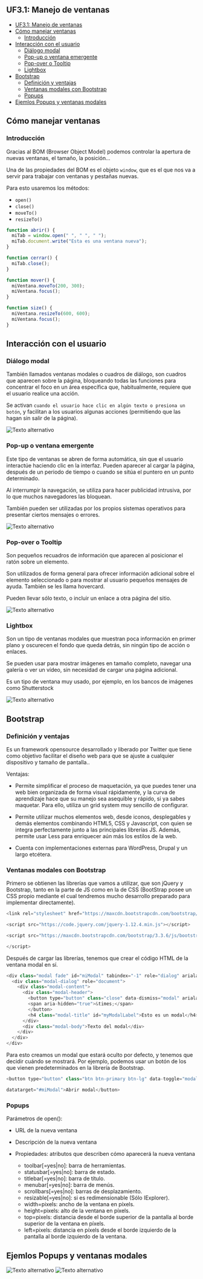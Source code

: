 ## UF3.1: Manejo de ventanas

- [UF3.1: Manejo de ventanas](#uf31-manejo-de-ventanas)
- [Cómo manejar ventanas](#cómo-manejar-ventanas)
  - [Introducción](#introducción)
- [Interacción con el usuario](#interacción-con-el-usuario)
  - [Diálogo modal](#diálogo-modal)
  - [Pop-up o ventana emergente](#pop-up-o-ventana-emergente)
  - [Pop-over o Tooltip](#pop-over-o-tooltip)
  - [Lightbox](#lightbox)
- [Bootstrap](#bootstrap)
  - [Definición y ventajas](#definición-y-ventajas)
  - [Ventanas modales con Bootstrap](#ventanas-modales-con-bootstrap)
  - [Popups](#popups)
- [Ejemlos Popups y ventanas modales](#ejemlos-popups-y-ventanas-modales)


## Cómo manejar ventanas
### Introducción
Gracias al BOM (Browser Object Model)
podemos controlar la apertura de nuevas
ventanas, el tamaño, la posición...

Una de las propiedades del BOM es el objeto
``window``, que es el que nos va a servir para
trabajar con ventanas y pestañas nuevas.

Para esto usaremos los métodos:
- ``open()``
- ``close()``
- ``moveTo()``
- ``resizeTo()``

```js
function abrir() {
  miTab = window.open(" ", " ", " ");
  miTab.document.write("Esta es una ventana nueva");
}

function cerrar() {
  miTab.close();
}

function mover() {
  miVentana.moveTo(200, 300);
  miVentana.focus();
}

function size() {
  miVentana.resizeTo(600, 600);
  miVentana.focus();
}

```
## Interacción con el usuario
### Diálogo modal
También llamados ventanas modales o cuadros de diálogo,
son cuadros que aparecen sobre la página, bloqueando
todas las funciones para concentrar el foco en un área
específica que, habitualmente, requiere que el usuario
realice una acción.

Se activan ``cuando el usuario hace clic en algún texto o
presiona un botón``, y facilitan a los usuarios algunas acciones
(permitiendo que las hagan sin salir de la página).

![Texto alternativo](/UF3%20Interaccion%20con%20el%20usuario/UF3.1%20Manejo%20de%20ventanas/img/Dialogo%20modal.PNG)
### Pop-up o ventana emergente
Este tipo de ventanas se abren de forma automática,
sin que el usuario interactúe haciendo clic en la
interfaz. Pueden aparecer al cargar la página,
después de un periodo de tiempo o cuando se sitúa
el puntero en un punto determinado.

Al interrumpir la navegación, se utiliza para hacer
publicidad intrusiva, por lo que muchos navegadores
las bloquean.

También pueden ser utilizadas por los propios
sistemas operativos para presentar ciertos mensajes o
errores.

![Texto alternativo](/UF3%20Interaccion%20con%20el%20usuario/UF3.1%20Manejo%20de%20ventanas/img/ventana%20emergente.PNG)
### Pop-over o Tooltip
Son pequeños recuadros de información que
aparecen al posicionar el ratón sobre un elemento.

Son utilizados de forma general para ofrecer
información adicional sobre el elemento
seleccionado o para mostrar al usuario pequeños
mensajes de ayuda. También se les llama hovercard.

Pueden llevar sólo texto, o incluir un enlace a otra
página del sitio.

![Texto alternativo](/UF3%20Interaccion%20con%20el%20usuario/UF3.1%20Manejo%20de%20ventanas/img/pop-over.PNG)
### Lightbox
Son un tipo de ventanas modales que muestran
poca información en primer plano y oscurecen el
fondo que queda detrás, sin ningún tipo de acción o
enlaces.

Se pueden usar para mostrar imágenes en tamaño
completo, navegar una galería o ver un vídeo, sin
necesidad de cargar una página adicional.

Es un tipo de ventana muy usado, por ejemplo, en los
bancos de imágenes como Shutterstock

![Texto alternativo](/UF3%20Interaccion%20con%20el%20usuario/UF3.1%20Manejo%20de%20ventanas/img/lightbox.PNG)
## Bootstrap
### Definición y ventajas
Es un framework opensource desarrollado y liberado por Twitter que tiene como
objetivo facilitar el diseño web para que se ajuste a cualquier dispositivo y tamaño de pantalla..

Ventajas:

- Permite simplificar el proceso de maquetación, ya que puedes tener una web bien organizada de
forma visual rápidamente, y la curva de aprendizaje hace que su manejo sea asequible y rápido, si
ya sabes maquetar. Para ello, utiliza un grid system muy sencillo de configurar.

- Permite utilizar muchos elementos web, desde iconos, desplegables y demás elementos
combinando HTML5, CSS y Javascript, con quien se integra perfectamente junto a las principales
librerías JS. Además, permite usar Less para enriquecer aún más los estilos de la web.

- Cuenta con implementaciones externas para WordPress, Drupal y un largo etcétera.
### Ventanas modales con Bootstrap
Primero se obtienen las librerías que vamos a utilizar, que son jQuery y Bootstrap, tanto en la parte de JS como en
la de CSS (BootStrap posee un CSS propio mediante el cual tendremos mucho desarrollo preparado para
implementar directamente).
```js
<link rel="stylesheet" href="https://maxcdn.bootstrapcdn.com/bootstrap/3.3.6/css/bootstrap.min.css">

<script src="https://code.jquery.com/jquery-1.12.4.min.js"></script>

<script src="https://maxcdn.bootstrapcdn.com/bootstrap/3.3.6/js/bootstrap.min.js">

</script>
```

Después de cargar las librerías, tenemos que crear el código HTML de la ventana modal en sí.
```js
<div class="modal fade" id="miModal" tabindex="-1" role="dialog" arialabelledby="myModalLabel" aria-hidden="true">
  <div class="modal-dialog" role="document">
    <div class="modal-content">
      <div class="modal-header">
        <button type="button" class="close" data-dismiss="modal" arialabel="Close">
        <span aria-hidden="true">&times;</span>
        </button>
        <h4 class="modal-title" id="myModalLabel">Esto es un modal</h4>
      </div>
      <div class="modal-body">Texto del modal</div>
    </div>
  </div>
</div>
```

Para esto creamos un modal que estará oculto por defecto, y tenemos que decidir cuándo se mostrará. Por
ejemplo, podemos usar un botón de los que vienen predeterminados en la librería de Bootstrap.
```js
<button type="button" class="btn btn-primary btn-lg" data-toggle="modal"

datatarget="#miModal">Abrir modal</button>
```
### Popups
Parámetros de open():
- URL de la nueva ventana
  
- Descripción de la nueva
ventana

- Propiedades: atributos que
describen cómo aparecerá
la nueva ventana

  - toolbar[=yes|no]: barra de herramientas.
  - statusbar[=yes|no]: barra de estado.
  - titlebar[=yes|no]: barra de título.
  - menubar[=yes|no]: barra de menús.
  - scrollbars[=yes|no]: barras de desplazamiento.
  - resizable[=yes|no]: si es redimensionable (Sólo IExplorer).
  - width=pixels: ancho de la ventana en píxels.
  - height=pixels: alto de la ventana en píxels.
  - top=pixels: distancia desde el borde superior de la pantalla al
borde superior de la ventana en píxels.
  - left=pixels: distancia en píxels desde el borde izquierdo de la
pantalla al borde izquierdo de la ventana.

## Ejemlos Popups y ventanas modales
![Texto alternativo](/UF3%20Interaccion%20con%20el%20usuario/UF3.1%20Manejo%20de%20ventanas/img/ejemplo%201.PNG)
![Texto alternativo](/UF3%20Interaccion%20con%20el%20usuario/UF3.1%20Manejo%20de%20ventanas/img/ejemplo%202.PNG)